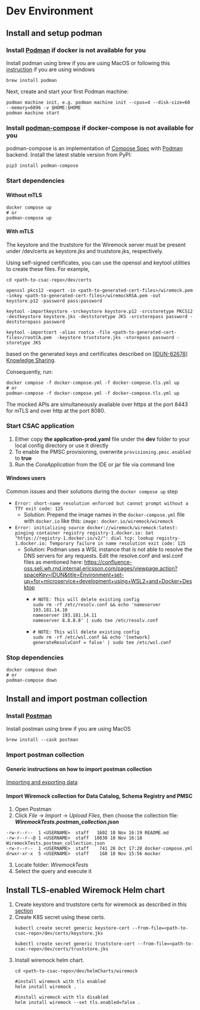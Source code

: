 # Dev Environment

## Install and setup podman

### Install [Podman](https://podman.io/getting-started/installation) if docker is not available for you

Install podman using brew if you are using MacOS or following
this [instruction](https://github.com/containers/podman/blob/main/docs/tutorials/podman-for-windows.md) if you are using windows

```
brew install podman
```

Next, create and start your first Podman machine:

```
podman machine init, e.g. podman machine init --cpus=4 --disk-size=60 --memory=6096 -v $HOME:$HOME
podman machine start
```

### Install [podman-compose](https://github.com/containers/podman-compose) if docker-compose is not available for you

podman-compose is an implementation of [Compose Spec](https://compose-spec.io/) with [Podman](https://podman.io/) backend. Install the latest stable
version from PyPI:

```
pip3 install podman-compose
```

### Start dependencies

#### Without mTLS

```
docker compose up
# or
podman-compose up
```
#### With mTLS

The keystore and the truststore for the Wiremock server must be present under /dev/certs as keystore.jks and truststore.jks, respectively.

Using self-signed certificates, you can use the openssl and keytool utilities to create these files. For example,

```
cd <path-to-csac-repo>/dev/certs

openssl pkcs12 -export -in <path-to-generated-cert-files>/wiremock.pem -inkey <path-to-generated-cert-files>/wiremockRSA.pem -out keystore.p12 -password pass:password

keytool -importkeystore -srckeystore keystore.p12 -srcstoretype PKCS12 -destkeystore keystore.jks -deststoretype JKS -srcstorepass password -deststorepass password

keytool -importcert -alias rootca -file <path-to-generated-cert-files>/rootCA.pem  -keystore truststore.jks -storepass password -storetype JKS
```

based on the generated keys and certificates described on [[IDUN-62678] Knowledge Sharing](https://confluence-oss.seli.wh.rnd.internal.ericsson.com/display/AAP/%5BIDUN-62678%5D+Knowledge+Sharing).

Consequently, run:

```
docker compose -f docker-compose.yml -f docker-compose.tls.yml up
# or
podman-compose -f docker-compose.yml -f docker-compose.tls.yml up
```

The mocked APIs are simultaneously available over https at the port 8443 for mTLS and over http at the port 8080.

### Start CSAC application
1. Either copy **the application-prod.yaml** file under the **dev** folder to your local config directory or use it directly
2. To enable the PMSC provisioning, overwrite `provisioning.pmsc.enabled` to **true**
3. Run the *CoreApplication* from the IDE or jar file via command line

#### Windows users

Common issues and their solutions during the `docker compose up` step

- `Error: short-name resolution enforced but cannot prompt without a TTY
  exit code: 125`
    - Solution: Prepend the image names in the `docker-compose.yml` file with `docker.io` like this: `image: docker.io/wiremock/wiremock`
- `Error: initializing source docker://wiremock/wiremock:latest: pinging container registry registry-1.docker.io: Get "https://registry-1.docker.io/v2/": dial tcp: lookup registry-1.docker.io: Temporary failure in name resolution
  exit code: 125`
    - Solution: Podman uses a WSL instance that is not able to resolve the DNS servers for any requests. Edit the resolve.conf and wsl.conf files as
      mentioned
      here: https://confluence-oss.seli.wh.rnd.internal.ericsson.com/pages/viewpage.action?spaceKey=IDUN&title=Environment+set-up+for+microservice+development+using+WSL2+and+Docker+Desktop
        - ```
          # NOTE: This will delete existing config
          sudo rm -rf /etc/resolv.conf && echo 'nameserver 193.181.14.10
          nameserver 193.181.14.11
          nameserver 8.8.8.8' | sudo tee /etc/resolv.conf
          ```
        - ```
          # NOTE: This will delete existing config
          sudo rm -rf /etc/wsl.conf && echo '[network]
          generateResolvConf = false' | sudo tee /etc/wsl.conf
          ```

### Stop dependencies

```
docker compose down
# or
podman-compose down
```

## Install and import postman collection

### Install [Postman](https://www.postman.com/downloads/)

Install postman using brew if you are using MacOS

```
brew install --cask postman

```

### Import postman collection

#### Generic instructions on how to import postman collection

[Importing and exporting data](https://learning.postman.com/docs/getting-started/importing-and-exporting-data/)

#### Import Wiremock collection for Data Catalog, Schema Registry and PMSC

1. Open Postman
2. Click _File_ -> _Import_ -> _Upload Files_, then choose the collection file: **_WiremockTests.postman_collection.json_**

```
-rw-r--r--  1 <USERNAME>  staff   1602 10 Nov 16:19 README.md
-rw-r--r--@ 1 <USERNAME>  staff  10830 10 Nov 16:18 WiremockTests.postman_collection.json
-rw-r--r--  1 <USERNAME>  staff    741 28 Oct 17:28 docker-compose.yml
drwxr-xr-x  5 <USERNAME>  staff    160 10 Nov 15:56 mocker

```

3. Locate folder: _WiremockTests_
4. Select the query and execute it

## Install TLS-enabled Wiremock Helm chart

1. Create keystore and truststore certs for wiremock as described in this [section](#with-mtls)
2. Create K8S secret using these certs.
    ```
    kubectl create secret generic keystore-cert --from-file=<path-to-csac-repo>/dev/certs/keystore.jks

    kubectl create secret generic truststore-cert --from-file=<path-to-csac-repo>/dev/certs/truststore.jks
    ```
3. Install wiremock helm chart.
    ```
    cd <path-to-csac-repo>/dev/helmCharts/wiremock

    #install wiremock with tls enabled
    helm install wiremock .

    #install wiremock with tls disabled
    helm install wiremock --set tls.enabled=false .
    ```
